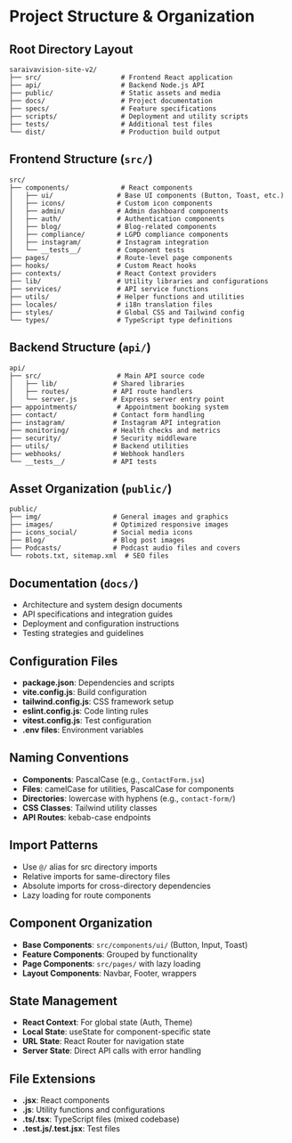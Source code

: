 # Project Structure & Organization

## Root Directory Layout
```
saraivavision-site-v2/
├── src/                    # Frontend React application
├── api/                    # Backend Node.js API
├── public/                 # Static assets and media
├── docs/                   # Project documentation
├── specs/                  # Feature specifications
├── scripts/                # Deployment and utility scripts
├── tests/                  # Additional test files
└── dist/                   # Production build output
```

## Frontend Structure (`src/`)
```
src/
├── components/             # React components
│   ├── ui/                # Base UI components (Button, Toast, etc.)
│   ├── icons/             # Custom icon components
│   ├── admin/             # Admin dashboard components
│   ├── auth/              # Authentication components
│   ├── blog/              # Blog-related components
│   ├── compliance/        # LGPD compliance components
│   ├── instagram/         # Instagram integration
│   └── __tests__/         # Component tests
├── pages/                 # Route-level page components
├── hooks/                 # Custom React hooks
├── contexts/              # React Context providers
├── lib/                   # Utility libraries and configurations
├── services/              # API service functions
├── utils/                 # Helper functions and utilities
├── locales/               # i18n translation files
├── styles/                # Global CSS and Tailwind config
└── types/                 # TypeScript type definitions
```

## Backend Structure (`api/`)
```
api/
├── src/                   # Main API source code
│   ├── lib/              # Shared libraries
│   ├── routes/           # API route handlers
│   └── server.js         # Express server entry point
├── appointments/          # Appointment booking system
├── contact/              # Contact form handling
├── instagram/            # Instagram API integration
├── monitoring/           # Health checks and metrics
├── security/             # Security middleware
├── utils/                # Backend utilities
├── webhooks/             # Webhook handlers
└── __tests__/            # API tests
```

## Asset Organization (`public/`)
```
public/
├── img/                  # General images and graphics
├── images/               # Optimized responsive images
├── icons_social/         # Social media icons
├── Blog/                 # Blog post images
├── Podcasts/             # Podcast audio files and covers
└── robots.txt, sitemap.xml  # SEO files
```

## Documentation (`docs/`)
- Architecture and system design documents
- API specifications and integration guides
- Deployment and configuration instructions
- Testing strategies and guidelines

## Configuration Files
- **package.json**: Dependencies and scripts
- **vite.config.js**: Build configuration
- **tailwind.config.js**: CSS framework setup
- **eslint.config.js**: Code linting rules
- **vitest.config.js**: Test configuration
- **.env files**: Environment variables

## Naming Conventions
- **Components**: PascalCase (e.g., `ContactForm.jsx`)
- **Files**: camelCase for utilities, PascalCase for components
- **Directories**: lowercase with hyphens (e.g., `contact-form/`)
- **CSS Classes**: Tailwind utility classes
- **API Routes**: kebab-case endpoints

## Import Patterns
- Use `@/` alias for src directory imports
- Relative imports for same-directory files
- Absolute imports for cross-directory dependencies
- Lazy loading for route components

## Component Organization
- **Base Components**: `src/components/ui/` (Button, Input, Toast)
- **Feature Components**: Grouped by functionality
- **Page Components**: `src/pages/` with lazy loading
- **Layout Components**: Navbar, Footer, wrappers

## State Management
- **React Context**: For global state (Auth, Theme)
- **Local State**: useState for component-specific state
- **URL State**: React Router for navigation state
- **Server State**: Direct API calls with error handling

## File Extensions
- **.jsx**: React components
- **.js**: Utility functions and configurations
- **.ts/.tsx**: TypeScript files (mixed codebase)
- **.test.js/.test.jsx**: Test files